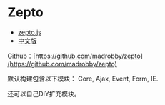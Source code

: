 # Zepto

- [zepto.js](http://zeptojs.com/)
- [中文版](http://www.css88.com/doc/zeptojs_api/)


Github：[https://github.com/madrobby/zepto](https://github.com/madrobby/zepto)





默认构建包含以下模块： Core, Ajax, Event, Form, IE.

还可以自己DIY扩充模块。